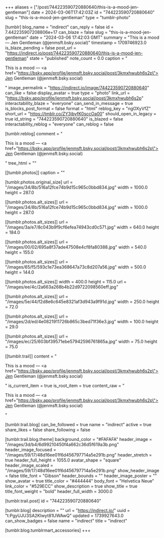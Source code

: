 +++
aliases = ["/post/744223590720880640/this-is-a-mood-jen-gentleman"]
date = 2024-03-06T17:42:03Z
id = "744223590720880640"
slug = "this-is-a-mood-jen-gentleman"
type = "tumblr-photo"

[tumblr]
blog_name = "indirect"
can_reply = false
id = 7.442235907208806e+17
can_blaze = false
slug = "this-is-a-mood-jen-gentleman"
date = "2024-03-06 17:42:03 GMT"
summary = "This is a mood — Jen Gentleman (@jenmsft.bsky.social)"
timestamp = 1709746923.0
is_blaze_pending = false
post_url = "https://indirect.io/post/744223590720880640/this-is-a-mood-jen-gentleman"
state = "published"
note_count = 0.0
caption = "<p>This is a mood — <a href=\"https://bsky.app/profile/jenmsft.bsky.social/post/3kmxhwubh6s2p\">Jen Gentleman (@jenmsft.bsky.social)</a></p>"
image_permalink = "https://indirect.io/image/744223590720880640"
can_like = false
display_avatar = true
type = "photo"
link_url = "https://bsky.app/profile/jenmsft.bsky.social/post/3kmxhwubh6s2p"
interactability_blaze = "everyone"
can_send_in_message = true
is_blocks_post_format = false
format = "html"
reblog_key = "ngOXyVfZ"
short_url = "https://tmblr.co/ZY3jbyfK0sccOa00"
should_open_in_legacy = true
id_string = "744223590720880640"
is_blazed = false
interactability_reblog = "everyone"
can_reblog = false

[tumblr.reblog]
comment = "<p>This is a mood — <a href=\"https://bsky.app/profile/jenmsft.bsky.social/post/3kmxhwubh6s2p\">Jen Gentleman (@jenmsft.bsky.social)</a></p>"
tree_html = ""

[[tumblr.photos]]
caption = ""

[tumblr.photos.original_size]
url = "/images/34/8b/516a12fce74b9d15c965c0bbd834.jpg"
width = 1000.0
height = 287.0

[[tumblr.photos.alt_sizes]]
url = "/images/34/8b/516a12fce74b9d15c965c0bbd834.jpg"
width = 1000.0
height = 287.0

[[tumblr.photos.alt_sizes]]
url = "/images/3a/e7/8c043b9f9cf6efea74943cd0c571.jpg"
width = 640.0
height = 184.0

[[tumblr.photos.alt_sizes]]
url = "/images/00/02/695a8f37ade47508e4cf8fa80388.jpg"
width = 540.0
height = 155.0

[[tumblr.photos.alt_sizes]]
url = "/images/65/f5/593c1e73ea368647a73c8d207a56.jpg"
width = 500.0
height = 144.0

[[tumblr.photos.alt_sizes]]
width = 400.0
height = 115.0
url = "/images/ee/4c/2a663a268b4b22d9722098560eff.jpg"

[[tumblr.photos.alt_sizes]]
url = "/images/5e/44/f2d8e6c645e8321af3d943a9f91d.jpg"
width = 250.0
height = 72.0

[[tumblr.photos.alt_sizes]]
url = "/images/2d/ed/4e0821911726b865c3bed71f36e3.jpg"
width = 100.0
height = 29.0

[[tumblr.photos.alt_sizes]]
url = "/images/ec/25/603bf39571ebe57942596761865a.jpg"
width = 75.0
height = 75.0

[[tumblr.trail]]
content = "<p>This is a mood &mdash; <a href=\"https://bsky.app/profile/jenmsft.bsky.social/post/3kmxhwubh6s2p\">Jen Gentleman (@jenmsft.bsky.social)</a></p>"
is_current_item = true
is_root_item = true
content_raw = "<p>This is a mood — <a href=\"https://bsky.app/profile/jenmsft.bsky.social/post/3kmxhwubh6s2p\">Jen Gentleman (@jenmsft.bsky.social)</a></p>"

[tumblr.trail.blog]
can_be_followed = true
name = "indirect"
active = true
share_likes = false
share_following = false

[tumblr.trail.blog.theme]
background_color = "#FAFAFA"
header_image = "/images/3d/b4/6d99210450f4a662c36d5f619a3b.png"
header_image_focused = "/images/59/17/48d16ee01f6d456797714a5e291b.png"
header_stretch = true
header_full_height = 1055.0
avatar_shape = "square"
header_image_scaled = "/images/59/17/48d16ee01f6d456797714a5e291b.png"
show_header_image = false
title_font = "Gibson"
header_bounds = ""
header_image_poster = ""
show_avatar = true
title_color = "#444444"
body_font = "Helvetica Neue"
link_color = "#529ECC"
show_description = true
show_title = true
title_font_weight = "bold"
header_full_width = 3000.0

[tumblr.trail.post]
id = "744223590720880640"

[tumblr.blog]
description = ""
url = "https://indirect.io/"
uuid = "t:PgyUJU3SA2Klwyt81UWAwQ"
updated = 1739927643.0
can_show_badges = false
name = "indirect"
title = "indirect"

[tumblr.blog.tumblrmart_accessories]
+++

